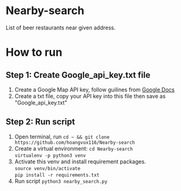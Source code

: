 # Nearby-search
List of beer restaurants near given address.

# How to run
## Step 1: Create Google_api_key.txt file
1. Create a Google Map API key, follow guilines from [Google Docs](https://developers.google.com/places/web-service/get-api-key)
2. Create a txt file, copy your API key into this file then save as "Google_api_key.txt"
## Step 2: Run script  
1. Open terminal, run ```cd ~ && git clone https://github.com/hoangvux116/Nearby-search```
2. Create a virtual environment:
```cd Nearby-search```  
```virtualenv -p python3 venv```
3. Activate this venv and install requirement packages.  
```source venv/bin/activate```  
```pip install -r requirements.txt```
4. Run script
```python3 nearby_search.py```
